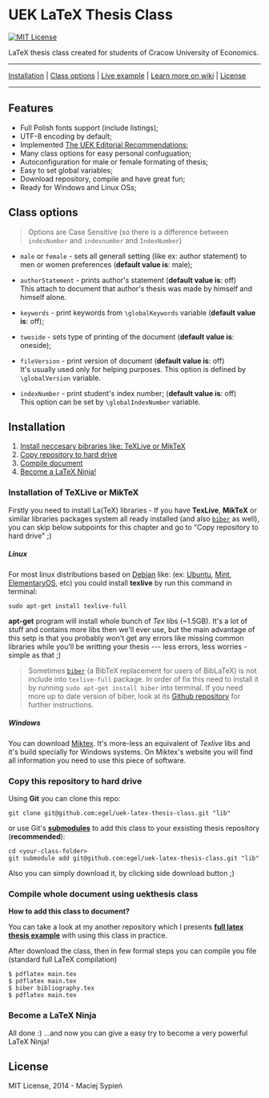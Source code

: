# UEK LaTeX Thesis Class
[![MIT License](http://img.shields.io/badge/license-MIT-yellowgreen.svg)](https://github.com/egel/uek-latex-thesis-class/blob/master/LICENSE)

LaTeX thesis class created for students of Cracow University of Economics.

***
[Installation](#installation) | [Class options](#class-options) | [Live example](https://www.sharelatex.com/project/548b548ddbb91e9c7f2351d6) | [Learn more on wiki](https://github.com/egel/uek-latex-thesis-class/wiki) | [License](#license)
***

## Features

  - Full Polish fonts support (include listings);
  - UTF-8 encoding by default;
  - Implemented [The UEK Editorial Recommendations](https://github.com/egel/uek-latex-thesis-class/wiki/The-Editorial-Recommendations);
  - Many class options for easy personal confuguation;
  - Autoconfiguration for male or female formating of thesis;
  - Easy to set global variables;
  - Download repository, compile and have great fun;
  - Ready for Windows and Linux OSs;


## Class options

> Options are Case Sensitive (so there is a difference between `indexNumber` and `indexnumber` and `IndexNumber`)

  - `male` or `female` - sets all generall setting (like ex: author statement) to men or women preferences (**default value is**: male);

  - `authorStatement` - prints author's statement (**default value is**: off) <br/>This attach to document that author's thesis was made by himself and himself alone.

  - `keywords` - print keywords from `\globalKeywords` variable (**default value is**: off);

  - `twoside` - sets type of printing of the document (**default value is**: oneside);

  - `fileVersion` - print version of document (**default value is**: off) <br/>It's usually used only for helping purposes. This option is defined by `\globalVersion` variable.

  - `indexNumber` - print student's index number; (**default value is**: off) <br/>This option can be set by `\globalIndexNumber` variable.


## Installation

1. [Install neccesary bibraries like: TeXLive or MikTeX](#installation-of-texlive-or-miktex)
2. [Copy repository to hard drive](#copy-this-repository-to-hard-drive)
3. [Compile document](#compile-whole-document-using-uekthesis-class)
3. [Become a LaTeX Ninja!](#become-a-latex-ninja)

### Installation of TeXLive or MikTeX
Firstly you need to install La(TeX) libraries - If you have **TexLive**, **MikTeX** or similar libraries packages system all ready installed (and also  [`biber`](http://biblatex-biber.sourceforge.net/) as well), you can skip below subpoints for this chapter and go to "Copy repository to hard drive" ;)

##### Linux
For most linux distributions based on [Debian](https://www.debian.org/) like: (ex: [Ubuntu](http://www.ubuntu.com/), [Mint](http://www.linuxmint.com/), [ElementaryOS](http://elementaryos.org/), etc) you could install **texlive** by run this command in terminal:

    sudo apt-get install texlive-full

**apt-get** program will install whole bunch of *Tex* libs (~1.5GB). It's a lot of stuff and contains more libs then we'll ever use, but the main advantage of this setp is that you probably won't get any errors like missing common libraries while you'll be writting your thesis --- less errors, less worries - simple as that ;)

> Sometimes [`biber`](http://biblatex-biber.sourceforge.net/) (a BibTeX replacement for users of BibLaTeX) is not include into `texlive-full` package. In order of fix this need to install it by running `sudo apt-get install biber` into terminal. If you need more up to date version of biber, look at its [Github repository](https://github.com/plk/biber) for further instructions.

##### Windows
You can download [Miktex](http://miktex.org/). It's more-less an equivalent of *Texlive* libs and it's build specially for Windows systems. On Miktex's website you will find all information you need to use this piece of software.


### Copy this repository to hard drive
Using **Git** you can clone this repo:

    git clone git@github.com:egel/uek-latex-thesis-class.git "lib"

or use Git's [**submodules**](http://git-scm.com/book/en/v2/Git-Tools-Submodules) to add this class to your exsisting thesis repository (**recommended**):

    cd <your-class-folder>
    git submodule add git@github.com:egel/uek-latex-thesis-class.git "lib"

Also you can simply download it, by clicking side download button ;)


### Compile whole document using uekthesis class

**How to add this class to document?**

You can take a look at my another repository which I presents [**full latex thesis example**](https://github.com/egel/latex-thesis-example) with using this class in practice.

After download the class, then in few formal steps you can compile you file (standard full LaTeX compilation)

    $ pdflatex main.tex
    $ pdflatex main.tex
    $ biber bibliography.tex
    $ pdflatex main.tex


### Become a LaTeX Ninja
All done :)  ...and now you can give a easy try to become a very powerful LaTeX Ninja!


## License
 MIT License, 2014 - Maciej Sypień
